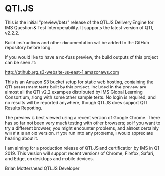 # QTI.JS

This is the initial "preview/beta" release of the QTI.JS Delivery
Engine for IMS Question & Test Interoperability.  It supports
the latest version of QTI, v2.2.2.

Build instructions and other documentation will be added to the GitHub
repository before long.

If you would like to have a no-fuss preview, the build outputs of this
project can be seen at:

<http://qtihub.org.s3-website-us-east-1.amazonaws.com>
 
This is an Amazon S3 bucket setup for static web hosting, containing
the QTI assessment tests built by this project.  Included in the
preview are almost all the QTI v2.2 examples distributed by IMS Global
Learning Consortium, along with some other sample tests. No login is
required, and no results will be reported anywhere, though QTI.JS does
support QTI Results Reporting.

The preview is best viewed using a recent version of Google
Chrome. There has so far not been very much testing with other
browsers; so if you want to try a different browser, you might
encounter problems, and almost certainly will if it is an old
version.  If you run into any problems, I would appreciate hearing
about it.

I am aiming for a production release of QTI.JS and certification by
IMS in Q1 2019.  This version will support recent versions of Chrome,
Firefox, Safari, and Edge, on desktops and mobile devices.

Brian Mottershead QTI.JS Developer



